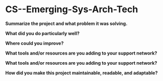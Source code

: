 # CS--Emerging-Sys-Arch-Tech
**Summarize the project and what problem it was solving.**


**What did you do particularly well?**

**Where could you improve?**

**What tools and/or resources are you adding to your support network?**

**What tools and/or resources are you adding to your support network?**

**How did you make this project maintainable, readable, and adaptable?**
